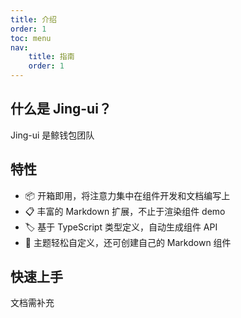 ```yaml
---
title: 介绍
order: 1
toc: menu
nav:
    title: 指南
    order: 1
---
```


## 什么是 Jing-ui？

Jing-ui 是鲸钱包团队

## 特性

-   📦 开箱即用，将注意力集中在组件开发和文档编写上
-   📋 丰富的 Markdown 扩展，不止于渲染组件 demo
-   🏷 基于 TypeScript 类型定义，自动生成组件 API
-   🎨 主题轻松自定义，还可创建自己的 Markdown 组件

## 快速上手

文档需补充
